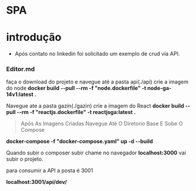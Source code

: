 # SPA
# introdução

- Após contato no linkedin foi solicitado um exemplo de crud via API.

### Editor.md

faça o download do projeto e navegue até a pasta api(./api) crie a imagem do node
**docker build --pull --rm -f "node.dockerfile" -t node-ga-14v1:latest .**

Navegue ate a pasta gazin(./gazin) crie a imagem do React
**docker build --pull --rm -f "reactjs.dockerfile" -t reactjsga:latest .**



> Após As Imagens Criadas Navegue Até O Diretorio Base E Sobe O Compose

**docker-compose -f "docker-compose.yaml" up -d --build**


Quando subir o composer subir chame no navegador **localhost:3000** vai subir o projeto.

para consumir a API a posta é 3001

**localhost:3001/api/dev/**

